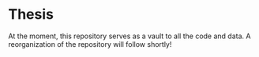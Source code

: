# Thesis

At the moment, this repository serves as a vault to all the code and data. A reorganization of the repository will follow shortly!
